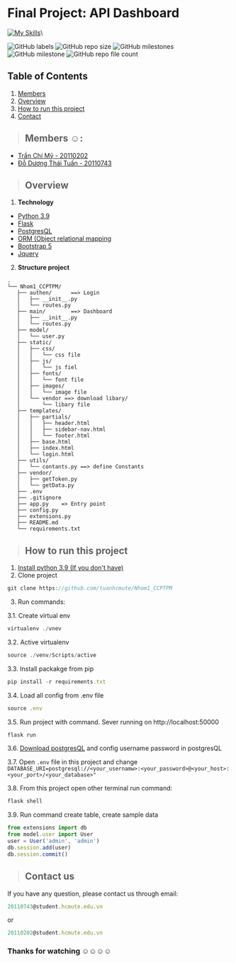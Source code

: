 # Final Project: API Dashboard

[![My Skills](https://skillicons.dev/icons?i=py,js,jquery,html,css,flask,github,postman,vscode,stackoverflow)](https://skillicons.dev)\

![GitHub labels](https://img.shields.io/github/labels/tuanhcmute/Nhom1_CCPTPM/documentation)
![GitHub repo size](https://img.shields.io/github/repo-size/tuanhcmute/Nhom1_CCPTPM)
![GitHub milestones](https://img.shields.io/github/milestones/open/tuanhcmute/Nhom1_CCPTPM)
![GitHub milestone](https://img.shields.io/github/milestones/issues-open/tuanhcmute/Nhom1_CCPTPM/1)
![GitHub repo file count](https://img.shields.io/github/directory-file-count/tuanhcmute/Nhom1_CCPTPM)

## Table of Contents

1. [Members](#members)
2. [Overview](#overview)
3. [How to run this project](#run-project)
4. [Contact](#contact)

> ## Members :relaxed:: <a name="members"></a>

- [Trần Chí Mỹ - 20110202](https://github.com/mytranchi)
- [Đỗ Dương Thái Tuấn - 20110743](https://github.com/tuanhcmute)

> ## Overview <a name="overview"></a>

1. **Technology**

- [Python 3.9](https://www.python.org/downloads/)
- [Flask](https://flask.palletsprojects.com/en/2.2.x/)
- [PostgresQL](https://www.postgresql.org/docs/)
- [ORM (Object relational mapping](https://flask-sqlalchemy.palletsprojects.com/en/3.0.x/)
- [Bootstrap 5](https://getbootstrap.com/docs/5.0/getting-started/introduction/)
- [Jquery](https://jquery.com/)

2. **Structure project**
 ```
 .
└── Nhom1_CCPTPM/
    ├── authen/      ==> Login
    │   ├── __init__.py
    │   └── routes.py
    ├── main/        ==> Dashboard
    │   ├── __init__.py
    │   └── routes.py
    ├── model/      
    │   └── user.py
    ├── static/
    │   ├── css/
    │   │   └── css file
    │   ├── js/
    │   │   └── js fiel
    │   ├── fonts/
    │   │   └── font file
    │   ├── images/
    │   │   └── image file
    │   └── vendor ==> download libary/
    │       └── libary file
    ├── templates/
    │   ├── partials/
    │   │   ├── header.html
    │   │   ├── sidebar-nav.html
    │   │   └── footer.html
    │   ├── base.html
    │   ├── index.html
    │   └── login.html
    ├── utils/
    │   └── contants.py ==> define Constants
    ├── vendor/
    │   ├── getToken.py
    │   └── getData.py
    ├── .env
    ├── .gitignore
    ├── app.py    => Entry point
    ├── config.py
    ├── extensions.py
    ├── README.md
    └── requirements.txt
 ```

> ## How to run this project <a name="run-project"></a>

1. [Install python 3.9 (If you don't have)](https://www.python.org/downloads/)
2. Clone project
```js
git clone https://github.com/tuanhcmute/Nhom1_CCPTPM
```
3. Run commands:
> 
3.1. Create virtual env

```js
virtualenv ./vnev
```

3.2. Active virtualenv

```js
source ./venv/Scripts/active
```

3.3. Install packakge from pip

```js
pip install -r requirements.txt
```

3.4. Load all config from .env file

```js
source .env
```

3.5. Run project with command. Sever running on http://localhost:50000

```js
flask run
```

3.6. [Download postgresQL](https://www.postgresql.org/download/) and config username password in postgresQL

3.7. Open `.env` file in this project and change `DATABASE_URI=postgresql://<your_usernamw>:<your_password>@<your_host>:<your_port>/<your_database>"`

3.8. From this project open other terminal run command:

```js
flask shell
```

3.9. Run command create table, create sample data

```js
from extensions import db
from model.user import User
user = User('admin', 'admin')
db.session.add(user)
db.session.commit()
```
> ## Contact us <a name="contact"></a>
If you have any question, please contact us through email: 
```js
20110743@student.hcmute.edu.vn
```
or 
```js 
20110202@student.hcmute.edu.vn
```

### Thanks for watching :relaxed::relaxed::relaxed::relaxed:

